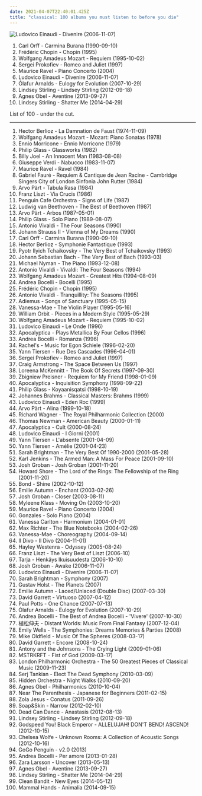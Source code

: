 ```yaml
---
date: 2021-04-07T22:40:01.425Z
title: "classical: 100 albums you must listen to before you die"
---
```

![Ludovico Einaudi - Divenire (2006-11-07)](http://coverartarchive.org/release/cbea7b36-3edb-392a-b703-f4d0b648deed/20544497982-500.jpg "Ludovico Einaudi - Divenire (2006-11-07)")
<ol class="albums">
<li data-cover="http://coverartarchive.org/release/4260cb0b-1fc0-4bdb-a409-e9c934b767f7/15621832418-500.jpg" data-tags="classical" role="button">Carl Orff - Carmina Burana (1990-09-10)</li>
<li data-cover="http://coverartarchive.org/release/f1a4d60a-8910-421c-b4b2-a2ceee5608ce/14901757804-500.jpg" data-tags="classical" role="button">Frédéric Chopin - Chopin (1995)</li>
<li data-cover="https://img.discogs.com/YBOWHoHgOigC8Xm2ecyi43E5LaQ=/fit-in/600x598/filters:strip_icc():format(jpeg):mode_rgb():quality(90)/discogs-images/R-7175124-1445541877-2351.jpeg.jpg" data-tags="classical" role="button">Wolfgang Amadeus Mozart - Requiem (1995-10-02)</li>
<li data-cover="https://img.discogs.com/6m5eiVRe2WNSw8lrf66tMBR_Gvs=/fit-in/225x222/filters:strip_icc():format(jpeg):mode_rgb():quality(90)/discogs-images/R-15102498-1586713760-6077.jpeg.jpg" data-tags="classical" role="button">Sergei Prokofiev - Romeo and Juliet (1997)</li>
<li data-cover="https://img.discogs.com/Y0b4Ob0n6Hwp7bmnTThEYES_HUw=/fit-in/355x346/filters:strip_icc():format(jpeg):mode_rgb():quality(90)/discogs-images/R-15418053-1591213040-9861.jpeg.jpg" data-tags="classical" role="button">Maurice Ravel - Piano Concerto (2004)</li>
<li data-cover="http://coverartarchive.org/release/cbea7b36-3edb-392a-b703-f4d0b648deed/20544497982-500.jpg" data-tags="piano, contemporary classical, neoclassical" role="button">Ludovico Einaudi - Divenire (2006-11-07)</li>
<li data-cover="http://coverartarchive.org/release/7ed90c22-74e5-3a9b-a047-5f9bcbcb01bd/1485447652-500.jpg" data-tags="piano, contemporary classical, neoclassical, post-classical, ambient" role="button">Ólafur Arnalds - Eulogy for Evolution (2007-10-29)</li>
<li data-cover="http://coverartarchive.org/release/bc51ba52-59a7-49a3-8d55-92540d64d8d4/5933544596-500.jpg" data-tags="dubstep" role="button">Lindsey Stirling - Lindsey Stirling (2012-09-18)</li>
<li data-cover="http://coverartarchive.org/release/2d012e66-6759-485b-beb5-00532c46a386/8544215048-500.jpg" data-tags="folk, singer-songwriter, piano" role="button">Agnes Obel - Aventine (2013-09-27)</li>
<li data-cover="http://coverartarchive.org/release/754ffe04-ae91-4b38-bebb-9a565a03eeb0/6830844142-500.jpg" data-tags="classical, dubstep, electronic, instrumental, violin" role="button">Lindsey Stirling - Shatter Me (2014-04-29)</li>
</ol>
List of 100 - under the cut.
<!-- more -->

_________________

<ol class="albums">
<li data-cover="https://img.discogs.com/2cdTkWtOmc6672BXDT4TdB9Zb2A=/fit-in/600x605/filters:strip_icc():format(jpeg):mode_rgb():quality(90)/discogs-images/R-8125816-1455650816-9195.jpeg.jpg" data-tags="opera" role="button">
Hector Berlioz - La Damnation de Faust (1974-11-09)
</li>
<li data-cover="https://img.discogs.com/hQrEryubvbJQdogI92q3mU7QYrY=/fit-in/600x591/filters:strip_icc():format(jpeg):mode_rgb():quality(90)/discogs-images/R-13961000-1564967452-5475.jpeg.jpg" data-tags="classical, piano" role="button">
Wolfgang Amadeus Mozart - Mozart: Piano Sonatas (1978)
</li>
<li data-cover="http://coverartarchive.org/release/06a37eaa-38d0-41a9-a77c-d13aa5762b9d/26656368226-500.jpg" data-tags="classical, instrumental, easy listening, cinema, movie score composers, easylistening jazz" role="button">
Ennio Morricone - Ennio Morricone (1979)
</li>
<li data-cover="http://coverartarchive.org/release/b1e46ce4-2afb-4da6-bb3b-d68bcd1772db/13466586364-500.jpg" data-tags="minimalism" role="button">
Philip Glass - Glassworks (1982)
</li>
<li data-cover="http://coverartarchive.org/release/bc1be554-7601-3b7e-9cdf-ca98e8e98d0d/9466376999-500.jpg" data-tags="80s, pop, classic rock" role="button">
Billy Joel - An Innocent Man (1983-08-08)
</li>
<li data-cover="https://img.discogs.com/uVsWOFiG60AnaU4Vpldkw-d8n8s=/fit-in/600x600/filters:strip_icc():format(jpeg):mode_rgb():quality(90)/discogs-images/R-2020366-1435888583-6830.jpeg.jpg" data-tags="classical, opera" role="button">
Giuseppe Verdi - Nabucco (1983-11-07)
</li>
<li data-cover="https://img.discogs.com/92IOMhi2WE_vg_IGpVr2O11W9zU=/fit-in/600x847/filters:strip_icc():format(jpeg):mode_rgb():quality(90)/discogs-images/R-11037058-1558453784-9891.jpeg.jpg" data-tags="classical, symphonic, 20th century classical, 20th century, ravel, classical orchestral" role="button">
Maurice Ravel - Ravel (1984)
</li>
<li data-cover="http://coverartarchive.org/release/39746e0d-3a1b-45e6-af11-7efc04a00e0a/23077300994-500.jpg" data-tags="classical" role="button">
Gabriel Fauré - Requiem & Cantique de Jean Racine - Cambridge Singers City of London Sinfonia John Rutter (1984)
</li>
<li data-cover="https://img.discogs.com/9L7lTAG1c-MM-OKcIdxzA1Fqc5w=/fit-in/550x550/filters:strip_icc():format(jpeg):mode_rgb():quality(90)/discogs-images/R-3221496-1326405089.jpeg.jpg" data-tags="minimalism, minimalist" role="button">
Arvo Pärt - Tabula Rasa (1984)
</li>
<li data-cover="https://img.discogs.com/vFlG98PcjCYC1jTTfvPre_JoQvM=/fit-in/600x605/filters:strip_icc():format(jpeg):mode_rgb():quality(90)/discogs-images/R-5647183-1473924207-7528.jpeg.jpg" data-tags="classical, piano, liszt, musica sacra" role="button">
Franz Liszt - Via Crucis (1986)
</li>
<li data-cover="http://coverartarchive.org/release/5aa79793-78c9-4e09-ba3a-74fe2bbdab0d/15813550697-500.jpg" data-tags="classical, ambient, ambient chill" role="button">
Penguin Cafe Orchestra - Signs of Life (1987)
</li>
<li data-cover="http://coverartarchive.org/release/65b5c48f-89c9-4be9-b7a0-2e18692db80e/19147437194-500.jpg" data-tags="classical, beethoven" role="button">
Ludwig van Beethoven - The Best of Beethoven (1987)
</li>
<li data-cover="http://coverartarchive.org/release/9e552cd6-a616-495d-8473-aaf79ad26c81/21884715670-500.jpg" data-tags="classical" role="button">
Arvo Pärt - Arbos (1987-05-01)
</li>
<li data-cover="https://img.discogs.com/RrVAH3WnAssqVLGqHesZRk6MjrI=/fit-in/600x595/filters:strip_icc():format(jpeg):mode_rgb():quality(90)/discogs-images/R-1337246-1211047935.jpeg.jpg" data-tags="minimalism, piano, minimalist" role="button">
Philip Glass - Solo Piano (1989-08-07)
</li>
<li data-cover="http://coverartarchive.org/release/55555fce-af44-4e93-a170-7554ed1e932d/4879800403-500.jpg" data-tags="classical" role="button">
Antonio Vivaldi - The Four Seasons (1990)
</li>
<li data-cover="https://via.placeholder.com/450" data-tags="classical, johann strauss ii" role="button">
Johann Strauss II - Vienna of My Dreams (1990)
</li>
<li data-cover="http://coverartarchive.org/release/4260cb0b-1fc0-4bdb-a409-e9c934b767f7/15621832418-500.jpg" data-tags="classical" role="button">
Carl Orff - Carmina Burana (1990-09-10)
</li>
<li data-cover="http://coverartarchive.org/release/5802a8b7-0c35-47d5-b4c6-59b495361a0d/24426125912-500.jpg" data-tags="classical" role="button">
Hector Berlioz - Symphonie Fantastique (1993)
</li>
<li data-cover="http://coverartarchive.org/release/5792cb35-3a32-4c25-9f9f-5bc3580cf97e/2634536845-500.jpg" data-tags="classical" role="button">
Pyotr Ilyich Tchaikovsky - The Very Best of Tchaikovsky (1993)
</li>
<li data-cover="http://coverartarchive.org/release/f835ced9-a60a-4ebb-ad2a-6be11ccf7dfb/2634582164-500.jpg" data-tags="classical" role="button">
Johann Sebastian Bach - The Very Best of Bach (1993-03)
</li>
<li data-cover="http://coverartarchive.org/release/4bf88b0f-9999-4a7f-b4be-cd7f9e2a8599/28293994702-500.jpg" data-tags="soundtrack, piano" role="button">
Michael Nyman - The Piano (1993-12-08)
</li>
<li data-cover="https://img.discogs.com/6WF7BbJPuJYHJy1auqoTLxLM2aw=/fit-in/600x587/filters:strip_icc():format(jpeg):mode_rgb():quality(90)/discogs-images/R-15622610-1594727362-1064.jpeg.jpg" data-tags="classical, baroque, violin, antonio vivaldi" role="button">
Antonio Vivaldi - Vivaldi: The Four Seasons (1994)
</li>
<li data-cover="https://img.discogs.com/YBOWHoHgOigC8Xm2ecyi43E5LaQ=/fit-in/600x598/filters:strip_icc():format(jpeg):mode_rgb():quality(90)/discogs-images/R-7175124-1445541877-2351.jpeg.jpg" data-tags="classical" role="button">
Wolfgang Amadeus Mozart - Greatest Hits (1994-08-09)
</li>
<li data-cover="https://img.discogs.com/EWzbnUme8VF5W-GJmra-d4Ee9Ig=/fit-in/600x633/filters:strip_icc():format(jpeg):mode_rgb():quality(90)/discogs-images/R-18108076-1617300663-8425.jpeg.jpg" data-tags="classical, opera, vocal, romantic" role="button">
Andrea Bocelli - Bocelli (1995)
</li>
<li data-cover="http://coverartarchive.org/release/f1a4d60a-8910-421c-b4b2-a2ceee5608ce/14901757804-500.jpg" data-tags="classical" role="button">
Frédéric Chopin - Chopin (1995)
</li>
<li data-cover="https://img.discogs.com/6WF7BbJPuJYHJy1auqoTLxLM2aw=/fit-in/600x587/filters:strip_icc():format(jpeg):mode_rgb():quality(90)/discogs-images/R-15622610-1594727362-1064.jpeg.jpg" data-tags="classical" role="button">
Antonio Vivaldi - Tranquillity: The Seasons (1995)
</li>
<li data-cover="http://coverartarchive.org/release/b3cd63b6-ee9d-33ff-9aad-d49311880ff8/4554695782-500.jpg" data-tags="new age, adiemus" role="button">
Adiemus - Songs of Sanctuary (1995-05-15)
</li>
<li data-cover="https://via.placeholder.com/450" data-tags="instrumental" role="button">
Vanessa-Mae - The Violin Player (1995-05-16)
</li>
<li data-cover="https://img.discogs.com/cfc9e7fd50d7c9c08931869b95f6849a01d0635d/images/spacer.gif" data-tags="electronic, ambient" role="button">
William Orbit - Pieces in a Modern Style (1995-05-29)
</li>
<li data-cover="https://img.discogs.com/YBOWHoHgOigC8Xm2ecyi43E5LaQ=/fit-in/600x598/filters:strip_icc():format(jpeg):mode_rgb():quality(90)/discogs-images/R-7175124-1445541877-2351.jpeg.jpg" data-tags="classical" role="button">
Wolfgang Amadeus Mozart - Requiem (1995-10-02)
</li>
<li data-cover="http://coverartarchive.org/release/55396529-5a29-4874-a472-073920d48ab7/2261895897-500.jpg" data-tags="contemporary classical, modern classical, neo-classical, neoclassical, post-classical, neo classical, post classical, postclassical" role="button">
Ludovico Einaudi - Le Onde (1996)
</li>
<li data-cover="http://coverartarchive.org/release/58186008-1efd-4c79-8658-65e58ef1be4c/5646849448-500.jpg" data-tags="instrumental, cover, symphonic metal, metal, cello" role="button">
Apocalyptica - Plays Metallica By Four Cellos (1996)
</li>
<li data-cover="https://img.discogs.com/WyXjNtwGr_zxRbLq61BVT3pEZnI=/fit-in/600x579/filters:strip_icc():format(jpeg):mode_rgb():quality(90)/discogs-images/R-970708-1184383396.jpeg.jpg" data-tags="classical, andrea bocelli, italian" role="button">
Andrea Bocelli - Romanza (1996)
</li>
<li data-cover="http://coverartarchive.org/release/c65c6272-7f28-4fcc-87a3-7c5fc7788ffe/8099938641-500.jpg" data-tags="classical" role="button">
Rachel's - Music for Egon Schiele (1996-02-20)
</li>
<li data-cover="http://coverartarchive.org/release/ce2ebf1c-1132-4fbf-8064-956f468c5b0b/6731049183-500.jpg" data-tags="yann tiersen, contemporary classical" role="button">
Yann Tiersen - Rue Des Cascades (1996-04-01)
</li>
<li data-cover="https://img.discogs.com/6m5eiVRe2WNSw8lrf66tMBR_Gvs=/fit-in/225x222/filters:strip_icc():format(jpeg):mode_rgb():quality(90)/discogs-images/R-15102498-1586713760-6077.jpeg.jpg" data-tags="classical" role="button">
Sergei Prokofiev - Romeo and Juliet (1997)
</li>
<li data-cover="http://coverartarchive.org/release/7c95eaab-27ad-4da6-950f-59fd8cec6740/6171851259-500.jpg" data-tags="electronic, instrumental, chillout, ambient" role="button">
Craig Armstrong - The Space Between Us (1997)
</li>
<li data-cover="https://img.discogs.com/m7JB0HWuAzAta9cI0tdb5VSLSrs=/fit-in/600x589/filters:strip_icc():format(jpeg):mode_rgb():quality(90)/discogs-images/R-3290348-1324610526.jpeg.jpg" data-tags="celtic" role="button">
Loreena McKennitt - The Book Of Secrets (1997-09-30)
</li>
<li data-cover="https://img.discogs.com/XzTGmLPeRlVDsQlnVVYtcB4Clfs=/fit-in/600x521/filters:strip_icc():format(jpeg):mode_rgb():quality(90)/discogs-images/R-1661650-1513510041-8898.jpeg.jpg" data-tags="classical, soundtrack" role="button">
Zbigniew Preisner - Requiem for My Friend (1998-01-09)
</li>
<li data-cover="https://via.placeholder.com/450" data-tags="symphonic metal, instrumental" role="button">
Apocalyptica - Inquisition Symphony (1998-09-22)
</li>
<li data-cover="http://coverartarchive.org/release/4384b7ba-b7ab-3ffe-96a0-409d9128ce02/5874879149-500.jpg" data-tags="soundtrack, minimalism" role="button">
Philip Glass - Koyaanisqatsi (1998-10-19)
</li>
<li data-cover="http://coverartarchive.org/release/0bc86aed-5e64-4a15-bef6-666a09c9236a/14160170707-500.jpg" data-tags="classical" role="button">
Johannes Brahms - Classical Masters: Brahms (1999)
</li>
<li data-cover="http://coverartarchive.org/release/96aedd99-3e56-423b-a5d7-b9d813b160fd/9237060116-500.jpg" data-tags="piano" role="button">
Ludovico Einaudi - Eden Roc (1999)
</li>
<li data-cover="http://coverartarchive.org/release/f084b2b3-63ff-3f6c-b8eb-0a13f4ab9cc9/6768833257-500.jpg" data-tags="minimalism" role="button">
Arvo Pärt - Alina (1999-10-18)
</li>
<li data-cover="http://coverartarchive.org/release/6ebe8cc4-ee3e-4eb1-ae7d-b1fc09b49646/13435578387-500.jpg" data-tags="classical, wagner" role="button">
Richard Wagner - The Royal Philharmonic Collection (2000)
</li>
<li data-cover="http://coverartarchive.org/release/fc8ab829-5388-4640-bb64-c41c4c1caea8/18688508262-500.jpg" data-tags="soundtrack" role="button">
Thomas Newman - American Beauty (2000-01-11)
</li>
<li data-cover="http://coverartarchive.org/release/73fcbc7e-4945-4b33-bdc0-671a0aeffdc4/12525584454-500.jpg" data-tags="symphonic metal, cello metal" role="button">
Apocalyptica - Cult (2000-08-24)
</li>
<li data-cover="http://coverartarchive.org/release/aa6ad077-6428-4d8f-a779-6ff7ef6b7f5b/7766810050-500.jpg" data-tags="piano" role="button">
Ludovico Einaudi - I Giorni (2001)
</li>
<li data-cover="http://coverartarchive.org/release/e267e17d-167e-4327-942a-6265ff3fc557/1166410528-500.jpg" data-tags="french, yann tiersen" role="button">
Yann Tiersen - L'absente (2001-04-09)
</li>
<li data-cover="http://coverartarchive.org/release/71932455-067b-4fcb-b9e4-2cb16da0bb96/1383827288-500.jpg" data-tags="soundtrack" role="button">
Yann Tiersen - Amélie (2001-04-23)
</li>
<li data-cover="https://img.discogs.com/SulTY8sgOWJuB0V1Ite5P3IZ87A=/fit-in/600x593/filters:strip_icc():format(jpeg):mode_rgb():quality(90)/discogs-images/R-9841057-1487185761-7001.jpeg.jpg" data-tags="sarah brightman, female vocalists" role="button">
Sarah Brightman - The Very Best Of 1990-2000 (2001-05-28)
</li>
<li data-cover="http://coverartarchive.org/release/9684c702-d5e9-4827-9e11-b124de44af4b/4397354155-500.jpg" data-tags="classical, choral, karljenkins" role="button">
Karl Jenkins - The Armed Man: A Mass For Peace (2001-09-10)
</li>
<li data-cover="https://img.discogs.com/GRnnguUAcAZs8wqIIKZsvgMiMxA=/fit-in/600x855/filters:strip_icc():format(jpeg):mode_rgb():quality(90)/discogs-images/R-10710838-1502863494-6871.jpeg.jpg" data-tags="classical" role="button">
Josh Groban - Josh Groban (2001-11-20)
</li>
<li data-cover="http://coverartarchive.org/release/495652e1-d9b7-40c5-8490-10a87b91dba6/18382478913-500.jpg" data-tags="soundtrack" role="button">
Howard Shore - The Lord of the Rings: The Fellowship of the Ring (2001-11-20)
</li>
<li data-cover="http://coverartarchive.org/release/01362db5-5f8f-4b1c-807c-2b7c33e7e0e1/4450563504-500.jpg" data-tags="instrumental, classical crossover" role="button">
Bond - Shine (2002-10-12)
</li>
<li data-cover="http://coverartarchive.org/release/16e3ac46-606a-445e-9a20-b7b8bf1a08ea/3206309884-500.jpg" data-tags="ethereal, gothic, faerie music" role="button">
Emilie Autumn - Enchant (2003-02-26)
</li>
<li data-cover="https://img.discogs.com/rX0rFXm9Ngs9mJov-Nuk-MBTcjE=/fit-in/599x540/filters:strip_icc():format(jpeg):mode_rgb():quality(90)/discogs-images/R-4846896-1377355013-5168.jpeg.jpg" data-tags="classical, josh groban" role="button">
Josh Groban - Closer (2003-08-11)
</li>
<li data-cover="http://coverartarchive.org/release/e4190b11-26fe-4a7e-a667-bae88a9634c2/9519022390-500.jpg" data-tags="piano" role="button">
Myleene Klass - Moving On (2003-10-20)
</li>
<li data-cover="https://img.discogs.com/Y0b4Ob0n6Hwp7bmnTThEYES_HUw=/fit-in/355x346/filters:strip_icc():format(jpeg):mode_rgb():quality(90)/discogs-images/R-15418053-1591213040-9861.jpeg.jpg" data-tags="classical" role="button">
Maurice Ravel - Piano Concerto (2004)
</li>
<li data-cover="http://coverartarchive.org/release/cbb6fa2e-393f-39a4-94cc-21caa3baf782/4514952186-500.jpg" data-tags="piano" role="button">
Gonzales - Solo Piano (2004)
</li>
<li data-cover="http://coverartarchive.org/release/ab94f081-aff2-4b3b-ad08-0b410fd80654/11066105660-500.jpg" data-tags="pop, female vocalists, piano" role="button">
Vanessa Carlton - Harmonium (2004-01-01)
</li>
<li data-cover="http://coverartarchive.org/release/ea46398a-5501-45ec-a5f5-09a29d031f45/22058531098-500.jpg" data-tags="post-classical, contemporary classical, neoclassical, modern classical, neo-classical, piano, neo classical, postclassical, post classical" role="button">
Max Richter - The Blue Notebooks (2004-02-26)
</li>
<li data-cover="https://img.discogs.com/Pw4M5NgpfqHOI3kkHlfmWmUhMaQ=/fit-in/490x512/filters:strip_icc():format(jpeg):mode_rgb():quality(90)/discogs-images/R-477311-1125291134.jpg.jpg" data-tags="instrumental, vanessa" role="button">
Vanessa-Mae - Choreography (2004-09-14)
</li>
<li data-cover="https://img.discogs.com/ZHAPNEM-OI8MJhZrxLHI3leDKv0=/fit-in/500x440/filters:strip_icc():format(jpeg):mode_rgb():quality(90)/discogs-images/R-13908747-1563825490-6490.jpeg.jpg" data-tags="il divo, classical" role="button">
Il Divo - Il Divo (2004-11-01)
</li>
<li data-cover="https://img.discogs.com/ERfXYMnxwSp6Ox6HkcIND2bqOjM=/fit-in/600x576/filters:strip_icc():format(jpeg):mode_rgb():quality(90)/discogs-images/R-2012472-1578852282-4021.jpeg.jpg" data-tags="classical, female vocalists" role="button">
Hayley Westenra - Odyssey (2005-08-24)
</li>
<li data-cover="http://coverartarchive.org/release/20e1927a-3703-4fa5-96d2-a027db1737ee/16785820466-500.jpg" data-tags="classical" role="button">
Franz Liszt - The Very Best of Liszt (2006-10)
</li>
<li data-cover="http://coverartarchive.org/release/0257cd0d-999b-426b-b098-3902c691996a/11322636619-500.jpg" data-tags="christmas" role="button">
Tarja - Henkäys Ikuisuudesta (2006-10-10)
</li>
<li data-cover="https://img.discogs.com/vrDlpDdHRQB31taM4GLgSmZrHPI=/fit-in/600x600/filters:strip_icc():format(jpeg):mode_rgb():quality(90)/discogs-images/R-1541847-1227178699.jpeg.jpg" data-tags="vocal, josh groban, classical" role="button">
Josh Groban - Awake (2006-11-07)
</li>
<li data-cover="http://coverartarchive.org/release/cbea7b36-3edb-392a-b703-f4d0b648deed/20544497982-500.jpg" data-tags="piano, contemporary classical, neoclassical" role="button">
Ludovico Einaudi - Divenire (2006-11-07)
</li>
<li data-cover="https://img.discogs.com/yN1TDls6ZCOnqUGsiJ48a5Yfk2w=/fit-in/600x600/filters:strip_icc():format(jpeg):mode_rgb():quality(90)/discogs-images/R-1393131-1523761238-6659.jpeg.jpg" data-tags="opera, female vocalist, classical symphony, sarah brightman" role="button">
Sarah Brightman - Symphony (2007)
</li>
<li data-cover="https://img.discogs.com/VrMQPjBC62daox6swpVFW8xWAsM=/fit-in/600x596/filters:strip_icc():format(jpeg):mode_rgb():quality(90)/discogs-images/R-746488-1373094418-1552.jpeg.jpg" data-tags="classical" role="button">
Gustav Holst - The Planets (2007)
</li>
<li data-cover="https://via.placeholder.com/450" data-tags="classical, instrumental, violin, victoriandustrial" role="button">
Emilie Autumn - Laced/Unlaced (Double Disc) (2007-03-30)
</li>
<li data-cover="https://img.discogs.com/dUxnYiUZoY307IDRwpxJ7-Tlnsg=/fit-in/500x500/filters:strip_icc():format(jpeg):mode_rgb():quality(90)/discogs-images/R-2586211-1291810368.jpeg.jpg" data-tags="classical, violine" role="button">
David Garrett - Virtuoso (2007-04-12)
</li>
<li data-cover="http://coverartarchive.org/release/a0ab7460-dc52-44ff-8566-4b78730d0ccd/16682270227-500.jpg" data-tags="opera" role="button">
Paul Potts - One Chance (2007-07-13)
</li>
<li data-cover="http://coverartarchive.org/release/7ed90c22-74e5-3a9b-a047-5f9bcbcb01bd/1485447652-500.jpg" data-tags="piano, contemporary classical, neoclassical, post-classical, ambient" role="button">
Ólafur Arnalds - Eulogy for Evolution (2007-10-29)
</li>
<li data-cover="http://coverartarchive.org/release/3964b0f8-6868-4f2e-bbf7-e28a1a0d54cd/4457858158-500.jpg" data-tags="opera, classical" role="button">
Andrea Bocelli - The Best of Andrea Bocelli - 'Vivere' (2007-10-30)
</li>
<li data-cover="http://coverartarchive.org/release/8b8bf29c-73d8-4067-8255-cd8d2b9492ff/14920083393-500.jpg" data-tags="classical, orchestral, bandcamp, flac, mam" role="button">
植松伸夫 - Distant Worlds: Music From Final Fantasy (2007-12-04)
</li>
<li data-cover="http://coverartarchive.org/release/bcb103ed-1dc1-4679-ad43-ea23b77a2264/7081619659-500.jpg" data-tags="classical, singer-songwriter, easy listening, folktronica, lost, richard, bananas, bats, miscellaneous, alt, rich, shady, special, must-listen, baroque folk, grady, zap, partial, dick, xian, missionary, shady grady, finis, deek, kolob, planet kolob, deek deek, deek deek deek, finis dake, ploppy, hie to kolob, this is something you can listen to, missionaries, sometimes auditory, jibby, finis jennings dake" role="button">
Emily Wells - The Symphonies: Dreams Memories & Parties (2008)
</li>
<li data-cover="http://coverartarchive.org/release/29aa8ea1-2a36-46da-8443-29dfd363a754/2124955046-500.jpg" data-tags="classical, instrumental" role="button">
Mike Oldfield - Music Of The Spheres (2008-03-17)
</li>
<li data-cover="http://coverartarchive.org/release/a3404e78-5b3f-4e2e-948f-4b8addc60419/9770396922-500.jpg" data-tags="classical, instrumental, violin" role="button">
David Garrett - Encore (2008-10-24)
</li>
<li data-cover="http://coverartarchive.org/release/0c48ecde-bde3-4a26-9d55-edfd21555f62/9823776819-500.jpg" data-tags="alternative, 00s" role="button">
Antony and the Johnsons - The Crying Light (2009-01-06)
</li>
<li data-cover="https://img.discogs.com/-DRPp_LWq8HBapQbL1grC57diKs=/fit-in/320x319/filters:strip_icc():format(jpeg):mode_rgb():quality(90)/discogs-images/R-1709934-1238425451.jpeg.jpg" data-tags="electronic" role="button">
MSTRKRFT - Fist of God (2009-03-17)
</li>
<li data-cover="http://coverartarchive.org/release/b5967474-baab-45ff-aa11-bb747bcec50f/5252296803-500.jpg" data-tags="classical" role="button">
London Philharmonic Orchestra - The 50 Greatest Pieces of Classical Music (2009-11-23)
</li>
<li data-cover="http://coverartarchive.org/release/2c4eb14c-87ec-4cb9-8a64-064ccdaacbd7/13716850036-500.jpg" data-tags="symphonic rock" role="button">
Serj Tankian - Elect The Dead Symphony (2010-03-09)
</li>
<li data-cover="http://coverartarchive.org/release/5957ee49-5bc2-4c08-838a-18dc4a18f6bb/2331103681-500.jpg" data-tags="downtempo, nu-jazz" role="button">
Hidden Orchestra - Night Walks (2010-09-20)
</li>
<li data-cover="http://coverartarchive.org/release/8e211044-0d50-4d93-a010-a006a3c4057c/1929739348-500.jpg" data-tags="acoustic, instrumental, ambient, female vocal" role="button">
Agnes Obel - Philharmonics (2010-10-04)
</li>
<li data-cover="https://img.discogs.com/srw5tT6H7BgCU3k8Oj8crk1ct3M=/fit-in/500x500/filters:strip_icc():format(jpeg):mode_rgb():quality(90)/discogs-images/R-2691946-1296765846.jpeg.jpg" data-tags="classical, ambient, idm" role="button">
Near The Parenthesis - Japanese for Beginners (2011-02-15)
</li>
<li data-cover="http://coverartarchive.org/release/4b96bb65-9831-4c26-a3d1-0455a4fa4805/2292051184-500.jpg" data-tags="electronic, electronica, art pop" role="button">
Zola Jesus - Conatus (2011-09-26)
</li>
<li data-cover="http://coverartarchive.org/release/26a6d832-8412-4776-8169-85a0dbd8513b/5257873633-500.jpg" data-tags="neoclassical" role="button">
Soap&Skin - Narrow (2012-02-10)
</li>
<li data-cover="http://coverartarchive.org/release/88713452-4b94-4e4c-90c1-c424be904676/14821961192-500.jpg" data-tags="darkwave, ethereal, ambient" role="button">
Dead Can Dance - Anastasis (2012-08-13)
</li>
<li data-cover="http://coverartarchive.org/release/bc51ba52-59a7-49a3-8d55-92540d64d8d4/5933544596-500.jpg" data-tags="dubstep" role="button">
Lindsey Stirling - Lindsey Stirling (2012-09-18)
</li>
<li data-cover="http://coverartarchive.org/release/7067908c-402e-4c17-99af-4c509b89d91c/25247846466-500.jpg" data-tags="post-rock, rock, drone" role="button">
Godspeed You! Black Emperor - ALLELUJAH! DON'T BEND! ASCEND! (2012-10-15)
</li>
<li data-cover="http://coverartarchive.org/release/8589ba2a-e62a-418d-a04d-1ee032197dd3/17775653396-500.jpg" data-tags="folk, andrew, ccm, donald trump, david orton" role="button">
Chelsea Wolfe - Unknown Rooms: A Collection of Acoustic Songs (2012-10-16)
</li>
<li data-cover="http://coverartarchive.org/release/01a25c93-4628-42fc-af91-ef53c835be68/7238880970-500.jpg" data-tags="contemporary jazz" role="button">
GoGo Penguin - v2.0 (2013)
</li>
<li data-cover="http://coverartarchive.org/release/6a239a36-7df7-44fe-870f-f2b3fddcbdd4/21769059035-500.jpg" data-tags="opera, romantic, vocal, andrea bocelli" role="button">
Andrea Bocelli - Per amore (2013-01-28)
</li>
<li data-cover="http://coverartarchive.org/release/abf8a774-f31b-463b-8579-cb5a553ad833/14524742257-500.jpg" data-tags="swedish" role="button">
Zara Larsson - Uncover (2013-05-13)
</li>
<li data-cover="http://coverartarchive.org/release/2d012e66-6759-485b-beb5-00532c46a386/8544215048-500.jpg" data-tags="folk, singer-songwriter, piano" role="button">
Agnes Obel - Aventine (2013-09-27)
</li>
<li data-cover="http://coverartarchive.org/release/754ffe04-ae91-4b38-bebb-9a565a03eeb0/6830844142-500.jpg" data-tags="classical, dubstep, electronic, instrumental, violin" role="button">
Lindsey Stirling - Shatter Me (2014-04-29)
</li>
<li data-cover="http://coverartarchive.org/release/8c976f66-b784-4e09-be74-455f150a8082/7586223644-500.jpg" data-tags="house, classical crossover, electronic" role="button">
Clean Bandit - New Eyes (2014-05-12)
</li>
<li data-cover="http://coverartarchive.org/release/0d1f5f0e-a46b-455c-b518-1e9b79aab3db/8033025698-500.jpg" data-tags="classical, jazz, contemporary jazz, modal" role="button">
Mammal Hands - Animalia (2014-09-15)
</li>
</ol>